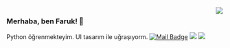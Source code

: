 <img align='right' src="https://github-readme-stats.vercel.app/api?username=nikoplotis&show_icons=true">

### Merhaba, ben Faruk! 👋
Python öğrenmekteyim. UI tasarım ile uğraşıyorm. 
[![Mail Badge](https://img.shields.io/badge/nikoplotis@gmail.com-c14438?style=for-the-badge&logo=Gmail&logoColor=white&link=mailto:gokerguner@gmail.com)](mailto:nikoplotis@gmail.com)
[![](https://img.shields.io/badge/linkedin-%230077B5.svg?&style=for-the-badge&logo=linkedin&logoColor=white)](https://www.linkedin.com/in/nihad-faruk-feyzio%C4%9Flu/)
[![](https://img.shields.io/badge/twitter-%231DA1F2.svg?&style=for-the-badge&logo=twitter&logoColor=white)](https://www.twitter.com/nikoplotis)


